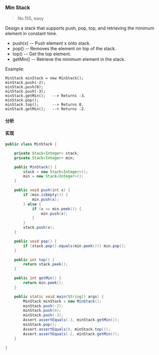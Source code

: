 ### Min Stack

> No.155, easy

Design a stack that supports push, pop, top, and retrieving the minimum element in constant time.

- push(x) -- Push element x onto stack.
- pop() -- Removes the element on top of the stack.
- top() -- Get the top element.
- getMin() -- Retrieve the minimum element in the stack.

Example:

```
MinStack minStack = new MinStack();
minStack.push(-2);
minStack.push(0);
minStack.push(-3);
minStack.getMin();   --> Returns -3.
minStack.pop();
minStack.top();      --> Returns 0.
minStack.getMin();   --> Returns -2.
```

#### 分析

#### 实现

```java
public class MinStack {

    private Stack<Integer> stack;
    private Stack<Integer> min;

    public MinStack() {
        stack = new Stack<Integer>();
        min = new Stack<Integer>();
    }

    public void push(int x) {
        if (min.isEmpty()) {
            min.push(x);
        } else {
            if (x <= min.peek()) {
                min.push(x);
            }
        }
        stack.push(x);
    }

    public void pop() {
        if (stack.pop().equals(min.peek())) min.pop();
    }

    public int top() {
        return stack.peek();
    }

    public int getMin() {
        return min.peek();
    }

    public static void main(String[] args) {
        MinStack minStack = new MinStack();
        minStack.push(-2);
        minStack.push(0);
        minStack.push(-3);
        Assert.assertEquals(-3, minStack.getMin());
        minStack.pop();
        Assert.assertEquals(0, minStack.top());
        Assert.assertEquals(-2, minStack.getMin());
    }

}
```
